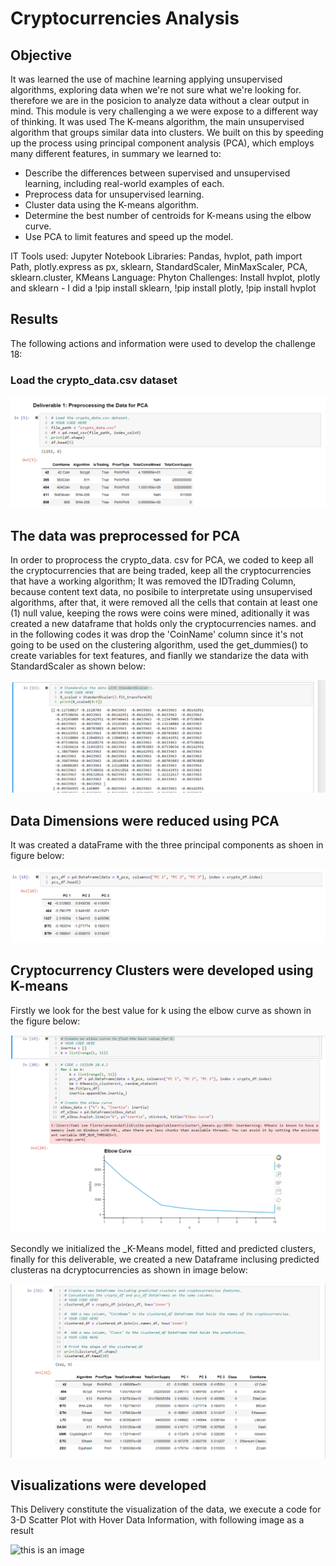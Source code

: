 # Cryptocurrencies Analysis

## Objective
It was learned the use of  machine learning applying unsupervised algorithms, exploring data when we're not sure what we're looking for. therefore we are in the posicion to analyze data without a clear output in mind. This module is very challenging a we were expose to a different way of thinking.
It was used The K-means algorithm, the main unsupervised algorithm that groups similar data into clusters. We built on this by speeding up the process using principal component analysis (PCA), which employs many different features, in summary we learned to: 
* Describe the differences between supervised and unsupervised learning, including real-world examples of each.
* Preprocess data for unsupervised learning.
* Cluster data using the K-means algorithm.
* Determine the best number of centroids for K-means using the elbow curve.
* Use PCA to limit features and speed up the model.

IT Tools used: Jupyter Notebook
Libraries: Pandas, hvplot, path import Path, plotly.express as px, sklearn, StandardScaler, MinMaxScaler, PCA, sklearn.cluster, KMeans
Language: Phyton
Challenges: Install hvplot, plotly and sklearn - I did a !pip install sklearn, !pip install plotly, !pip install hvplot 

## Results

The following actions and information were used to develop the challenge 18:
### Load the crypto_data.csv dataset

![this is an image](https://github.com/JJF1962/Cryptocurrencies/blob/main/images/Deliverable%201%20Load%20the%20crypto_data.csv%20dataset.PNG)

## The data was preprocessed for PCA
In order to proprocess the crypto_data. csv for PCA, we coded to keep all the cryptocurrencies that are being traded, keep all the cryptocurrencies that have a working algorithm; It was removed the IDTrading Column, because content text data, no posibile to interpretate using unsupervised algorithms, after that, it were removed all the cells that contain at least one (1) null value, keeping the rows were coins were mined, aditionally it was created a new dataframe that holds only the cryptocurrencies names. and in the following codes it was drop the 'CoinName' column since it's not going to be used on the clustering algorithm, used the get_dummies() to create variables for text features, and fianlly we standarize the data with StandardScaler as shown below:

![this is an image](https://github.com/JJF1962/Cryptocurrencies/blob/main/images/StandardScaler.%20PNG.PNG) 

##  Data Dimensions were reduced using PCA
It was created a dataFrame with the three principal components as shoen in figure below: 


![this is an image](https://github.com/JJF1962/Cryptocurrencies/blob/main/images/Delivery2%20Data%20Frame%20with%203%20componentsPNG.PNG)

##  Cryptocurrency Clusters were developed using K-means
Firstly we look for the best value for k using the elbow curve as shown in the figure below:

![this is an image](https://github.com/JJF1962/Cryptocurrencies/blob/main/images/Delivery%203%20Finding%20the%20best%20k%20value.PNG)

Secondly we initialized the _K-Means model, fitted and predicted clusters, finally for this deliverable, we created a new Dataframe inclusing predicted clusteras na dcryptocurrencies as shown in image below:

![this is an image](https://github.com/JJF1962/Cryptocurrencies/blob/main/images/Delivery%203%20Sec%20pic%20Dataframe.PNG)

##  Visualizations were developed
This Delivery constitute the visualization of the data, we execute a code for 3-D Scatter Plot with Hover Data Information, with following image as a result

![this is an image]()

